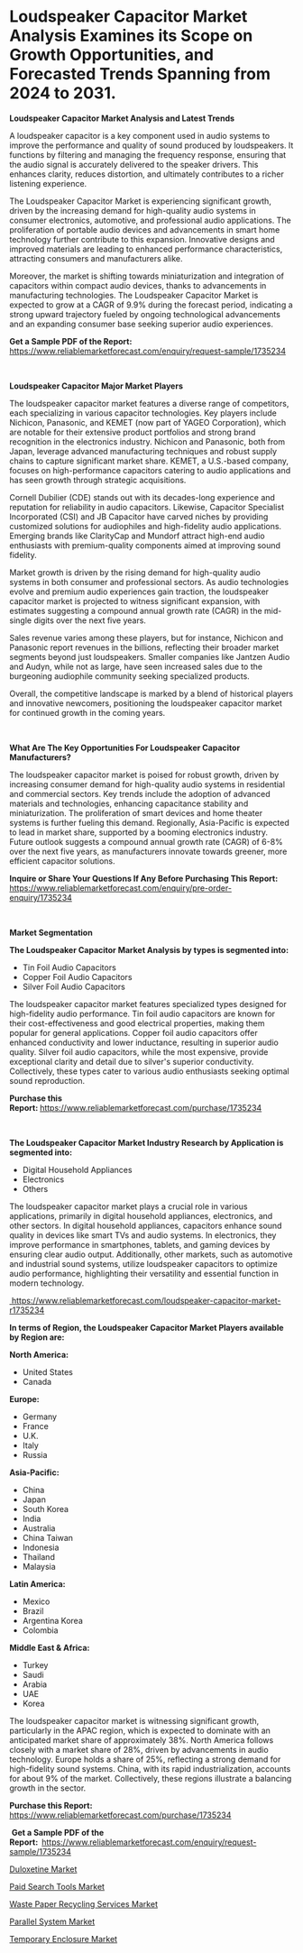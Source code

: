 <p><h1>Loudspeaker Capacitor Market Analysis Examines its Scope on Growth Opportunities, and Forecasted Trends Spanning from 2024 to 2031.</h1></p><p><strong>Loudspeaker Capacitor Market Analysis and Latest Trends</strong></p>
<p><p>A loudspeaker capacitor is a key component used in audio systems to improve the performance and quality of sound produced by loudspeakers. It functions by filtering and managing the frequency response, ensuring that the audio signal is accurately delivered to the speaker drivers. This enhances clarity, reduces distortion, and ultimately contributes to a richer listening experience.</p><p>The Loudspeaker Capacitor Market is experiencing significant growth, driven by the increasing demand for high-quality audio systems in consumer electronics, automotive, and professional audio applications. The proliferation of portable audio devices and advancements in smart home technology further contribute to this expansion. Innovative designs and improved materials are leading to enhanced performance characteristics, attracting consumers and manufacturers alike.</p><p>Moreover, the market is shifting towards miniaturization and integration of capacitors within compact audio devices, thanks to advancements in manufacturing technologies. The Loudspeaker Capacitor Market is expected to grow at a CAGR of 9.9% during the forecast period, indicating a strong upward trajectory fueled by ongoing technological advancements and an expanding consumer base seeking superior audio experiences.</p></p>
<p><strong>Get a Sample PDF of the Report:&nbsp;</strong> <a href="https://www.reliablemarketforecast.com/enquiry/request-sample/1735234?utm_campaign=1140&utm_medium=2&utm_source=Github&utm_content=ia&utm_term=18122024&utm_id=loudspeaker-capacitor">https://www.reliablemarketforecast.com/enquiry/request-sample/1735234</a></p>
<p>&nbsp;</p>
<p><strong>Loudspeaker Capacitor Major Market Players</strong></p>
<p><p>The loudspeaker capacitor market features a diverse range of competitors, each specializing in various capacitor technologies. Key players include Nichicon, Panasonic, and KEMET (now part of YAGEO Corporation), which are notable for their extensive product portfolios and strong brand recognition in the electronics industry. Nichicon and Panasonic, both from Japan, leverage advanced manufacturing techniques and robust supply chains to capture significant market share. KEMET, a U.S.-based company, focuses on high-performance capacitors catering to audio applications and has seen growth through strategic acquisitions.</p><p>Cornell Dubilier (CDE) stands out with its decades-long experience and reputation for reliability in audio capacitors. Likewise, Capacitor Specialist Incorporated (CSI) and JB Capacitor have carved niches by providing customized solutions for audiophiles and high-fidelity audio applications. Emerging brands like ClarityCap and Mundorf attract high-end audio enthusiasts with premium-quality components aimed at improving sound fidelity.</p><p>Market growth is driven by the rising demand for high-quality audio systems in both consumer and professional sectors. As audio technologies evolve and premium audio experiences gain traction, the loudspeaker capacitor market is projected to witness significant expansion, with estimates suggesting a compound annual growth rate (CAGR) in the mid-single digits over the next five years.</p><p>Sales revenue varies among these players, but for instance, Nichicon and Panasonic report revenues in the billions, reflecting their broader market segments beyond just loudspeakers. Smaller companies like Jantzen Audio and Audyn, while not as large, have seen increased sales due to the burgeoning audiophile community seeking specialized products.</p><p>Overall, the competitive landscape is marked by a blend of historical players and innovative newcomers, positioning the loudspeaker capacitor market for continued growth in the coming years.</p></p>
<p>&nbsp;</p>
<p><strong>What Are The Key Opportunities For Loudspeaker Capacitor Manufacturers?</strong></p>
<p><p>The loudspeaker capacitor market is poised for robust growth, driven by increasing consumer demand for high-quality audio systems in residential and commercial sectors. Key trends include the adoption of advanced materials and technologies, enhancing capacitance stability and miniaturization. The proliferation of smart devices and home theater systems is further fueling this demand. Regionally, Asia-Pacific is expected to lead in market share, supported by a booming electronics industry. Future outlook suggests a compound annual growth rate (CAGR) of 6-8% over the next five years, as manufacturers innovate towards greener, more efficient capacitor solutions.</p></p>
<p><strong>Inquire or Share Your Questions If Any Before Purchasing This Report:</strong> <a href="https://www.reliablemarketforecast.com/enquiry/pre-order-enquiry/1735234?utm_campaign=1140&utm_medium=2&utm_source=Github&utm_content=ia&utm_term=18122024&utm_id=loudspeaker-capacitor">https://www.reliablemarketforecast.com/enquiry/pre-order-enquiry/1735234</a></p>
<p>&nbsp;</p>
<p><strong>Market Segmentation</strong></p>
<p><strong>The Loudspeaker Capacitor Market Analysis by types is segmented into:</strong></p>
<p><ul><li>Tin Foil Audio Capacitors</li><li>Copper Foil Audio Capacitors</li><li>Silver Foil Audio Capacitors</li></ul></p>
<p><p>The loudspeaker capacitor market features specialized types designed for high-fidelity audio performance. Tin foil audio capacitors are known for their cost-effectiveness and good electrical properties, making them popular for general applications. Copper foil audio capacitors offer enhanced conductivity and lower inductance, resulting in superior audio quality. Silver foil audio capacitors, while the most expensive, provide exceptional clarity and detail due to silver's superior conductivity. Collectively, these types cater to various audio enthusiasts seeking optimal sound reproduction.</p></p>
<p><strong>Purchase this Report:&nbsp;</strong><a href="https://www.reliablemarketforecast.com/purchase/1735234?utm_campaign=1140&utm_medium=2&utm_source=Github&utm_content=ia&utm_term=18122024&utm_id=loudspeaker-capacitor">https://www.reliablemarketforecast.com/purchase/1735234</a></p>
<p>&nbsp;</p>
<p><strong>The Loudspeaker Capacitor Market Industry Research by Application is segmented into:</strong></p>
<p><ul><li>Digital Household Appliances</li><li>Electronics</li><li>Others</li></ul></p>
<p><p>The loudspeaker capacitor market plays a crucial role in various applications, primarily in digital household appliances, electronics, and other sectors. In digital household appliances, capacitors enhance sound quality in devices like smart TVs and audio systems. In electronics, they improve performance in smartphones, tablets, and gaming devices by ensuring clear audio output. Additionally, other markets, such as automotive and industrial sound systems, utilize loudspeaker capacitors to optimize audio performance, highlighting their versatility and essential function in modern technology.</p></p>
<p><a href="https://www.reliablemarketforecast.com/loudspeaker-capacitor-market-r1735234?utm_campaign=1140&utm_medium=2&utm_source=Github&utm_content=ia&utm_term=18122024&utm_id=loudspeaker-capacitor">&nbsp;https://www.reliablemarketforecast.com/loudspeaker-capacitor-market-r1735234</a></p>
<p><strong>In terms of Region, the Loudspeaker Capacitor Market Players available by Region are:</strong></p>
<p>
    <p> <strong> North America: </strong>
        <ul>
            <li>United States</li>
            <li>Canada</li>
        </ul>
        </p> 
    <p> <strong> Europe: </strong>
        <ul>
            <li>Germany</li>
            <li>France</li>
            <li>U.K.</li>
            <li>Italy</li>
            <li>Russia</li>
        </ul>
        </p> 
    <p> <strong> Asia-Pacific: </strong>
        <ul>
            <li>China</li>
            <li>Japan</li>
            <li>South Korea</li>
            <li>India</li>
            <li>Australia</li>
            <li>China Taiwan</li>
            <li>Indonesia</li>
            <li>Thailand</li>
            <li>Malaysia</li>
        </ul>
        </p> 
    <p> <strong> Latin America: </strong>
        <ul>
            <li>Mexico</li>
            <li>Brazil</li>
            <li>Argentina Korea</li>
            <li>Colombia</li>
        </ul>
        </p> 
    <p> <strong> Middle East & Africa: </strong>
        <ul>
            <li>Turkey</li>
            <li>Saudi</li>
            <li>Arabia</li>
            <li>UAE</li>
            <li>Korea</li>
        </ul>
    </p>
    </p>
<p><p>The loudspeaker capacitor market is witnessing significant growth, particularly in the APAC region, which is expected to dominate with an anticipated market share of approximately 38%. North America follows closely with a market share of 28%, driven by advancements in audio technology. Europe holds a share of 25%, reflecting a strong demand for high-fidelity sound systems. China, with its rapid industrialization, accounts for about 9% of the market. Collectively, these regions illustrate a balancing growth in the sector.</p></p>
<p><strong>Purchase this Report: </strong><a href="https://www.reliablemarketforecast.com/purchase/1735234?utm_campaign=1140&utm_medium=2&utm_source=Github&utm_content=ia&utm_term=18122024&utm_id=loudspeaker-capacitor">https://www.reliablemarketforecast.com/purchase/1735234</a></p>
<p>&nbsp;<strong>Get a Sample PDF of the Report:&nbsp;&nbsp;</strong><a href="https://www.reliablemarketforecast.com/enquiry/request-sample/1735234?utm_campaign=1140&utm_medium=2&utm_source=Github&utm_content=ia&utm_term=18122024&utm_id=loudspeaker-capacitor">https://www.reliablemarketforecast.com/enquiry/request-sample/1735234</a></p>
<p><strong></strong></p>
<p><p><a href="https://www.linkedin.com/pulse/forecast-report-duloxetine-industry-expected-growth-137-cagr-wvonf?utm_campaign=1140&utm_medium=2&utm_source=Github&utm_content=ia&utm_term=18122024&utm_id=loudspeaker-capacitor">Duloxetine Market</a></p><p><a href="https://www.linkedin.com/pulse/paid-search-tools-market-size-growing-cagr-61-forecast-a4tee?utm_campaign=1140&utm_medium=2&utm_source=Github&utm_content=ia&utm_term=18122024&utm_id=loudspeaker-capacitor">Paid Search Tools Market</a></p><p><a href="https://github.com/AKSHATREPORTPRIME/Market-Research-Report-List-6/blob/main/waste-paper-recycling-services-market.md?utm_campaign=1140&utm_medium=2&utm_source=Github&utm_content=ia&utm_term=18122024&utm_id=loudspeaker-capacitor">Waste Paper Recycling Services Market</a></p><p><a href="https://www.linkedin.com/pulse/global-study-parallel-system-market-from-2024-2031-mean-cost-rvlze?utm_campaign=1140&utm_medium=2&utm_source=Github&utm_content=ia&utm_term=18122024&utm_id=loudspeaker-capacitor">Parallel System Market</a></p><p><a href="https://www.linkedin.com/pulse/global-temporary-enclosure-116-cagr-forecast-2024-2031-ktmke?utm_campaign=1140&utm_medium=2&utm_source=Github&utm_content=ia&utm_term=18122024&utm_id=loudspeaker-capacitor">Temporary Enclosure Market</a></p></p>